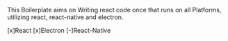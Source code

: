 This Boilerplate aims on Writing react code once that runs on all Platforms, utilizing react, react-native and electron.

[x]React
[x]Electron
[-]React-Native